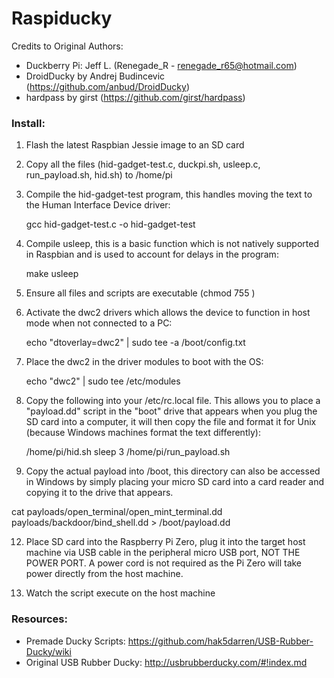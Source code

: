 # Raspiducky

Credits to Original Authors:

* Duckberry Pi: Jeff L. (Renegade_R - renegade_r65@hotmail.com)
* DroidDucky by Andrej Budincevic (https://github.com/anbud/DroidDucky)
* hardpass by girst (https://github.com/girst/hardpass)

### Install:

1) Flash the latest Raspbian Jessie image to an SD card

2) Copy all the files (hid-gadget-test.c, duckpi.sh, usleep.c, run_payload.sh, hid.sh) to /home/pi

3) Compile the hid-gadget-test program, this handles moving the text to the Human Interface Device driver:

    gcc hid-gadget-test.c -o hid-gadget-test

4) Compile usleep, this is a basic function which is not natively supported in Raspbian and is used to account for delays in the program:

    make usleep

5) Ensure all files and scripts are executable (chmod 755 <file>)

6) Activate the dwc2 drivers which allows the device to function in host mode when not connected to a PC:

    echo "dtoverlay=dwc2" | sudo tee -a /boot/config.txt

9) Place the dwc2 in the driver modules to boot with the OS:

    echo "dwc2" | sudo tee /etc/modules

10) Copy the following into your /etc/rc.local file.  This allows you to place a "payload.dd" script in the "boot" drive that appears when you plug the SD card into a computer, it will then copy the file and format it for Unix (because Windows machines format the text differently):

    /home/pi/hid.sh
    sleep 3
    /home/pi/run_payload.sh

11) Copy the actual payload into /boot, this directory can also be accessed in Windows by simply placing your micro SD card into a card reader and copying it to the drive that appears.

cat payloads/open_terminal/open_mint_terminal.dd payloads/backdoor/bind_shell.dd > /boot/payload.dd

12) Place SD card into the Raspberry Pi Zero, plug it into the target host machine via USB cable in the peripheral micro USB port, NOT THE POWER PORT.  A power cord is not required as the Pi Zero will take power directly from the host machine.

13) Watch the script execute on the host machine

### Resources:

* Premade Ducky Scripts: https://github.com/hak5darren/USB-Rubber-Ducky/wiki
* Original USB Rubber Ducky: http://usbrubberducky.com/#!index.md
